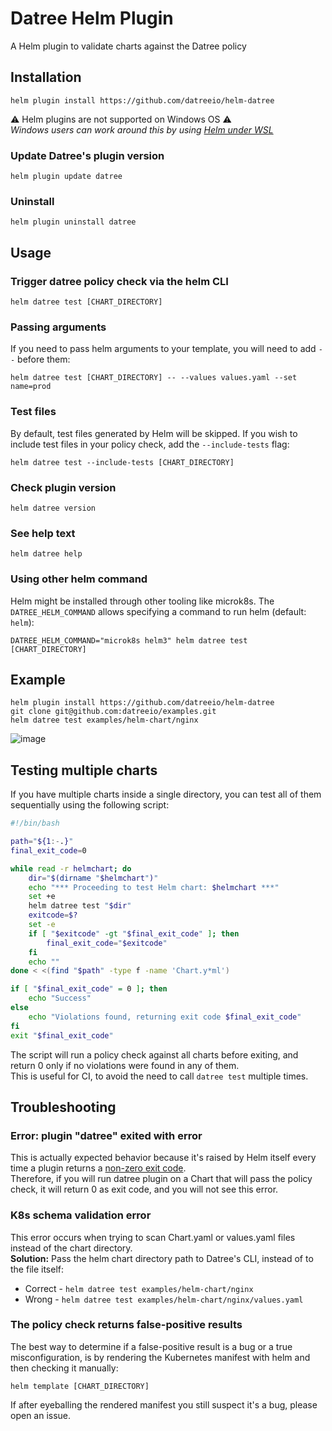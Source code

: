 # Datree Helm Plugin

A Helm plugin to validate charts against the Datree policy  

## Installation
```
helm plugin install https://github.com/datreeio/helm-datree
```
⚠️ Helm plugins are not supported on Windows OS ⚠️  
_Windows users can work around this by using [Helm under WSL](https://github.com/helm/helm-2to3#for-windows-using-wsl)_
</br>

### Update Datree's plugin version
```
helm plugin update datree
```
### Uninstall
```
helm plugin uninstall datree
```

## Usage

### Trigger datree policy check via the helm CLI
```
helm datree test [CHART_DIRECTORY]
```

### Passing arguments
If you need to pass helm arguments to your template, you will need to add `--` before them:
```
helm datree test [CHART_DIRECTORY] -- --values values.yaml --set name=prod
```
### Test files
By default, test files generated by Helm will be skipped. If you wish to include test files in your policy check, add the `--include-tests` flag:
```
helm datree test --include-tests [CHART_DIRECTORY]
```

### Check plugin version
```
helm datree version
```

### See help text
```
helm datree help
```

### Using other helm command
Helm might be installed through other tooling like microk8s. The `DATREE_HELM_COMMAND` allows specifying a command to run helm (default: `helm`):
```
DATREE_HELM_COMMAND="microk8s helm3" helm datree test [CHART_DIRECTORY]
```

## Example

```
helm plugin install https://github.com/datreeio/helm-datree
git clone git@github.com:datreeio/examples.git
helm datree test examples/helm-chart/nginx
```

![image](https://user-images.githubusercontent.com/19731161/131975552-b66a84f8-5aa9-4d70-a08e-aae97aa76116.png)

## Testing multiple charts

If you have multiple charts inside a single directory, you can test all of them sequentially using the following script:

```bash
#!/bin/bash

path="${1:-.}"
final_exit_code=0

while read -r helmchart; do
	dir="$(dirname "$helmchart")"
    echo "*** Proceeding to test Helm chart: $helmchart ***"
	set +e
	helm datree test "$dir"
	exitcode=$?
	set -e
	if [ "$exitcode" -gt "$final_exit_code" ]; then
        final_exit_code="$exitcode"
    fi
    echo ""
done < <(find "$path" -type f -name 'Chart.y*ml')

if [ "$final_exit_code" = 0 ]; then
    echo "Success"
else
    echo "Violations found, returning exit code $final_exit_code"
fi
exit "$final_exit_code"
```

The script will run a policy check against all charts before exiting, and return 0 only if no violations were found in any of them.  
This is useful for CI, to avoid the need to call `datree test` multiple times.  

## Troubleshooting

### Error: plugin "datree" exited with error
This is actually expected behavior because it's raised by Helm itself every time a plugin returns a [non-zero exit code](https://www.gnu.org/software/bash/manual/html_node/Exit-Status.html#:~:text=A%20non%2Dzero%20exit%20status,N%20as%20the%20exit%20status.).  
Therefore, if you will run datree plugin on a Chart that will pass the policy check, it will return 0 as exit code, and you will not see this error.

### K8s schema validation error
This error occurs when trying to scan Chart.yaml or values.yaml files instead of the chart directory.  
**Solution:** Pass the helm chart directory path to Datree's CLI, instead of to the file itself:  
* Correct - `helm datree test examples/helm-chart/nginx`
* Wrong - `helm datree test examples/helm-chart/nginx/values.yaml`

### The policy check returns false-positive results
The best way to determine if a false-positive result is a bug or a true misconfiguration, is by rendering the Kubernetes manifest with helm and then checking it manually:
```
helm template [CHART_DIRECTORY]
```
If after eyeballing the rendered manifest you still suspect it's a bug, please open an issue. 
